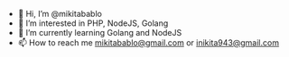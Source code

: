 - 👋 Hi, I’m @mikitabablo
- 👀 I’m interested in PHP, NodeJS, Golang
- 🌱 I’m currently learning Golang and NodeJS
- 📫 How to reach me mikitabablo@gmail.com or inikita943@gmail.com

<!---
mikitabablo/mikitabablo is a ✨ special ✨ repository because its `README.md` (this file) appears on your GitHub profile.
You can click the Preview link to take a look at your changes.
--->
